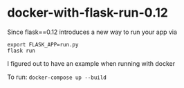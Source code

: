 # docker-with-flask-run-0.12


Since flask==0.12 introduces a new way to run your app via

```
export FLASK_APP=run.py
flask run
```

I figured out to have an example when running with docker


To run:
`
docker-compose up --build
`
